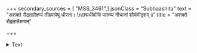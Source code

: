 +++
secondary_sources = [ "MSS_3461",]
jsonClass = "Subhaashita"
text = "अशक्ते रौद्रतातैक्ष्ण्यं तीव्रपापेषु धीरता।  \nछद्मधीर्वाचि पारुष्यं नीचानां शौर्यमीदृशम्॥"
title = "अशक्ते रौद्रतातैक्ष्ण्यम्"

+++

<details><summary>Text</summary>

अशक्ते रौद्रतातैक्ष्ण्यं तीव्रपापेषु धीरता।  
छद्मधीर्वाचि पारुष्यं नीचानां शौर्यमीदृशम्॥
</details>
